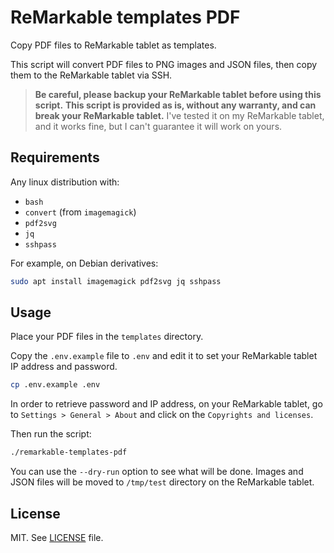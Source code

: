 # ReMarkable templates PDF

Copy PDF files to ReMarkable tablet as templates.

This script will convert PDF files to PNG images and JSON files, then copy them to the ReMarkable tablet via SSH.

> **Be careful, please backup your ReMarkable tablet before using this script.**
> **This script is provided as is, without any warranty, and can break your ReMarkable tablet.**
> I've tested it on my ReMarkable tablet, and it works fine, but I can't guarantee it will work on yours.

## Requirements

Any linux distribution with:

- `bash`
- `convert` (from `imagemagick`)
- `pdf2svg`
- `jq`
- `sshpass`

For example, on Debian derivatives:

```bash
sudo apt install imagemagick pdf2svg jq sshpass
```

## Usage

Place your PDF files in the `templates` directory.

Copy the `.env.example` file to `.env` and edit it to set your ReMarkable tablet IP address and password.

```bash
cp .env.example .env
```

In order to retrieve password and IP address, on your ReMarkable tablet, go to `Settings > General > About` and click on the `Copyrights and licenses`.

Then run the script:

```bash
./remarkable-templates-pdf
```

You can use the `--dry-run` option to see what will be done. Images and JSON files will be moved to `/tmp/test` directory on the ReMarkable tablet.

## License

MIT. See [LICENSE](./LICENSE) file.